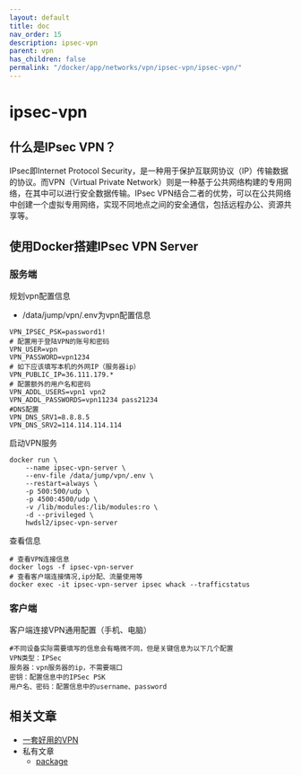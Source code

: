 ```yaml
---
layout: default
title: doc
nav_order: 15
description: ipsec-vpn
parent: vpn
has_children: false
permalink: "/docker/app/networks/vpn/ipsec-vpn/ipsec-vpn/"
---
```


# ipsec-vpn

## 什么是IPsec VPN？

IPsec即Internet Protocol Security，是一种用于保护互联网协议（IP）传输数据的协议。而VPN（Virtual Private Network）则是一种基于公共网络构建的专用网络，在其中可以进行安全数据传输。IPsec VPN结合二者的优势，可以在公共网络中创建一个虚拟专用网络，实现不同地点之间的安全通信，包括远程办公、资源共享等。

## 使用Docker搭建IPsec VPN Server

### 服务端

规划vpn配置信息

- /data/jump/vpn/.env为vpn配置信息

```shell
VPN_IPSEC_PSK=password1!
# 配置用于登陆VPN的账号和密码
VPN_USER=vpn
VPN_PASSWORD=vpn1234
# 如下应该填写本机的外网IP（服务器ip）
VPN_PUBLIC_IP=36.111.179.*
# 配置额外的用户名和密码
VPN_ADDL_USERS=vpn1 vpn2
VPN_ADDL_PASSWORDS=vpn11234 pass21234
#DNS配置
VPN_DNS_SRV1=8.8.8.5
VPN_DNS_SRV2=114.114.114.114
```

启动VPN服务

```shell
docker run \ 
    --name ipsec-vpn-server \
    --env-file /data/jump/vpn/.env \ 
    --restart=always \
    -p 500:500/udp \
    -p 4500:4500/udp \
    -v /lib/modules:/lib/modules:ro \
    -d --privileged \
    hwdsl2/ipsec-vpn-server
```

查看信息

```shell
# 查看VPN连接信息
docker logs -f ipsec-vpn-server
# 查看客户端连接情况,ip分配、流量使用等
docker exec -it ipsec-vpn-server ipsec whack --trafficstatus
```

### 客户端

客户端连接VPN通用配置（手机、电脑）

```shell
#不同设备实际需要填写的信息会有略微不同，但是关键信息为以下几个配置
VPN类型：IPSec
服务器：vpn服务器的ip，不需要端口
密钥：配置信息中的IPSec PSK
用户名、密码：配置信息中的username、password
```

## 相关文章

- [一套好用的VPN](https://mp.weixin.qq.com/s/iKOaRoSwbA5Nz667uk-jRA)
- 私有文章
  - [package](https://gitee.com/LFa/doc/raw/master/me/records/soft/vpn/openVPN/pakage/doc.md)
  
